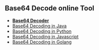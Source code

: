 ## Base64 Decode online Tool

+ **[Base64 Decoder](https://www.base64decoder.io/)**
+ [Base64 Decoding in Java](https://www.base64decoder.io/java/)
+ [Base64 Decoding in Python](https://www.base64decoder.io/python/)
+ [Base64 Decoding in Javascript](https://www.base64decoder.io/javascript/)
+ [Base64 Decoding in Golang](https://www.base64decoder.io/golang/)